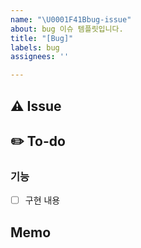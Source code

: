 ```yaml
---
name: "\U0001F41Bbug-issue"
about: bug 이슈 템플릿입니다.
title: "[Bug]"
labels: bug
assignees: ''

---
```


## ⚠ Issue


## ✏️ To-do
### 기능
- [ ] 구현 내용

## Memo
